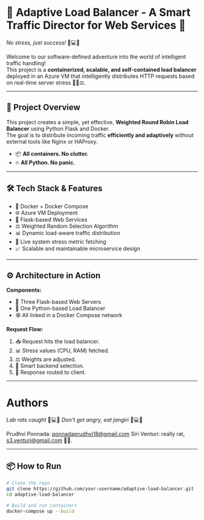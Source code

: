 # 🚦 Adaptive Load Balancer - A Smart Traffic Director for Web Services 🚀

*No stress, just success!* 🧠💻🌐

Welcome to our software-defined adventure into the world of intelligent traffic handling!  
This project is a **containerized, scalable, and self-contained load balancer** deployed in an Azure VM that intelligently distributes HTTP requests based on real-time server stress 🧘‍♂️⚖️.

---

## 🧠 Project Overview

This project creates a simple, yet effective, **Weighted Round Robin Load Balancer** using Python Flask and Docker.  
The goal is to distribute incoming traffic **efficiently and adaptively** without external tools like Nginx or HAProxy.

- 📦 **All containers. No clutter.**
- 🔥 **All Python. No panic.**

---

## 🛠️ Tech Stack & Features

- 🐳 Docker + Docker Compose  
- 🌐 Azure VM Deployment  
- 🧪 Flask-based Web Services  
- ⚖️ Weighted Random Selection Algorithm  
- 📊 Dynamic load-aware traffic distribution  
- 🔧 Live system stress metric fetching  
- 📈 Scalable and maintainable microservice design  

---

## ⚙️ Architecture in Action

**Components:**

- 🧱 Three Flask-based Web Servers  
- 🔁 One Python-based Load Balancer  
- 🕸️ All linked in a Docker Compose network

**Request Flow:**

1. 📥 Request hits the load balancer.
2. 📊 Stress values (CPU, RAM) fetched.
3. ⚖️ Weights are adjusted.
4. 🎯 Smart backend selection.
5. 🔁 Response routed to client.

---
# Authors

*Lab rats caught* 🧠💻🌐
*Don't get angry, eat jangiri* 🧠💻🌐

Prudhvi Ponnada: ponnadaprudhvi18@gmail.com
Siri Venturi: really rat, s3.venturi@gmail.com 🧘‍♂️.

---
## 📦 How to Run

```bash
# Clone the repo
git clone https://github.com/your-username/adaptive-load-balancer.git
cd adaptive-load-balancer

# Build and run containers
docker-compose up --build
